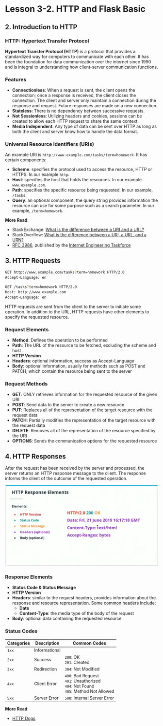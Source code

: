 # Lesson 3-2. HTTP and Flask Basic

## 2. Introduction to HTTP

### HTTP: Hypertext Transfer Protocol

**Hypertext Transfer Protocol (HTTP)** is a protocol that provides a standardized way for computers to communicate with each other. It has been the foundation for data communication over the internet since 1990 and is integral to understanding how client-server communication functions.

### Features

- **Connectionless**: When a request is sent, the client opens the connection; once a response is received, the client closes the connection. The client and server only maintain a connection during the response and request. Future responses are made on a new connection.
- **Stateless**: There is no dependency between successive requests.
- **Not Sessionless**: Utilizing headers and cookies, sessions can be created to allow each HTTP request to share the same context.
- **Media Independent**: Any type of data can be sent over HTTP as long as both the client and server know how to handle the data format.

### Universal Resource Identifiers (URIs)

An example URI is `http://www.example.com/tasks/term=homework`. It has certain components:

- **Scheme**: specifies the protocol used to access the resource, HTTP or HTTPS. In our example `http`.
- **Host**: specifies the host that holds the resources. In our example `www.example.com`.
- **Path**: specifies the specific resource being requested. In our example, `/tasks`.
- **Query**: an optional component, the query string provides information the resource can use for some purpose such as a search parameter. In our example, `/term=homework`.

**More Read**:

- StackExchange: [What is the difference between a URI and a URL?](https://webmasters.stackexchange.com/questions/19101/what-is-the-difference-between-a-uri-and-a-url)
- StackOverflow: [What is the difference between a URI, a URL, and a URN?](https://stackoverflow.com/questions/176264/what-is-the-difference-between-a-uri-a-url-and-a-urn)
- [RFC 3986](https://www.ietf.org/rfc/rfc3986.txt), published by the [Internet Engineering Taskforce](https://en.wikipedia.org/wiki/Internet_Engineering_Task_Force)

## 3. HTTP Requests

```bash
GET http://www.example.com/tasks?term=homework HTTP/2.0
Accept-Language: en
```

```bash
GET /tasks?term=homework HTTP/2.0
Host: http://www.example.com
Accept-Language: en
```

HTTP requests are sent from the client to the server to initiate some operation. In addition to the URL, HTTP requests have other elements to specify the requested resource.

### Request Elements

- **Method**: Defines the operation to be performed
- **Path**: The URL of the resource to be fetched, excluding the scheme and host
- **HTTP Version**
- **Headers**: optional information, success as Accept-Language
- **Body**: optional information, usually for methods such as POST and PATCH, which contain the resource being sent to the server

### Request Methods

- **GET**: ONLY retrieves information for the requested resource of the given URI
- **POST**: Send data to the server to create a new resource.
- **PUT**: Replaces all of the representation of the target resource with the request data
- **PATCH**: Partially modifies the representation of the target resource with the request data
- **DELETE**: Removes all of the representation of the resource specified by the URI
- **OPTIONS**: Sends the communication options for the requested resource

## 4. HTTP Responses


After the request has been received by the server and processed, the server returns an HTTP response message to the client. The response informs the client of the outcome of the requested operation.

![img-01](../imgs/img-3-2-1.png)

### Response Elements

- **Status Code & Status Message**
- **HTTP Version**
- **Headers**: similar to the request headers, provides information about the response and resource representation. Some common headers include:
  - **Date**
  - **Content-Type**: the media type of the body of the request
- **Body**: optional data containing the requested resource

### Status Codes

| Categories | Description | Common Codes |
| -- | -- | -- |
| `1xx` | Informational | |
| `2xx` | Success | `200`: OK <br> `201`: Created |
| `3xx` | Redirection | `304`: Not Modified |
| `4xx` | Client Error | `400`: Bad Request <br> `401`: Unauthorized <br>`404`: Not Found <br>`405`: Method Not Allowed <br> |
| `5xx` | Server Error | `500`: Internal Server Error |

**More Read**:

- [HTTP Dogs](https://httpstatusdogs.com/)

